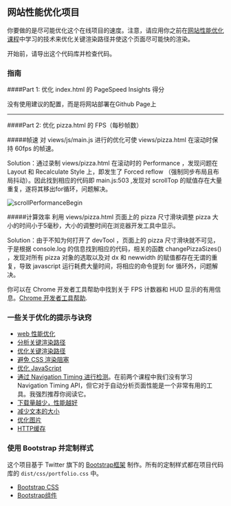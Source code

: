 ## 网站性能优化项目

你要做的是尽可能优化这个在线项目的速度。注意，请应用你之前在[网站性能优化课程](https://cn.udacity.com/course/website-performance-optimization--ud884/)中学习的技术来优化关键渲染路径并使这个页面尽可能快的渲染。

开始前，请导出这个代码库并检查代码。

### 指南

####Part 1: 优化 index.html 的 PageSpeed Insights 得分

没有使用建议的配置，而是将网站部署在Github Page上

----

####Part 2: 优化 pizza.html 的 FPS（每秒帧数）

#####帧速
对 views/js/main.js 进行的优化可使 views/pizza.html 在滚动时保持 60fps 的帧速。

Solution：通过录制 views/pizza.html 在滚动时的 Performance ，发现问题在 Layout 和 Recalculate Style 上，即发生了 Forced reflow （强制同步布局且布局抖动）。因此找到相应的代码即 main.js:503 ,发现对 scrollTop 的赋值存在大量重复，遂将其移出for循环，问题解决。

![scrollPerformanceBegin](https://ws3.sinaimg.cn/large/006tKfTcgy1frgkruxejoj30p70dpjsz.jpg)

#####计算效率
利用 views/pizza.html 页面上的 pizza 尺寸滑块调整 pizza 大小的时间小于5毫秒，大小的调整时间在浏览器开发工具中显示。

Solution：由于不知为何打开了 devTool ，页面上的 pizza 尺寸滑块就不可见，于是根据 console.log 的信息找到相应的代码，相关的函数 changePizzaSizes() ，发现对所有 pizza 对象的选取以及对 dx 和 newwidth 的赋值都存在无谓的重复，导致 javascript 运行耗费大量时间，将相应的命令提到 for 循环外，问题解决。



你可以在 Chrome 开发者工具帮助中找到关于 FPS 计数器和 HUD 显示的有用信息。[Chrome 开发者工具帮助](https://developer.chrome.com/devtools/docs/tips-and-tricks).

### 一些关于优化的提示与诀窍
* [web 性能优化](https://developers.google.com/web/fundamentals/performance/ "web 性能")
* [分析关键渲染路径](https://developers.google.com/web/fundamentals/performance/critical-rendering-path/analyzing-crp.html "分析关键渲染路径")
* [优化关键渲染路径](https://developers.google.com/web/fundamentals/performance/critical-rendering-path/optimizing-critical-rendering-path.html "优化关键渲染路径！")
* [避免 CSS 渲染阻塞](https://developers.google.com/web/fundamentals/performance/critical-rendering-path/render-blocking-css.html "css渲染阻塞")
* [优化 JavaScript](https://developers.google.com/web/fundamentals/performance/critical-rendering-path/adding-interactivity-with-javascript.html "javascript")
* [通过 Navigation Timing 进行检测](https://developers.google.com/web/fundamentals/performance/critical-rendering-path/measure-crp.html "nav timing api")。在前两个课程中我们没有学习 Navigation Timing API，但它对于自动分析页面性能是一个非常有用的工具。我强烈推荐你阅读它。
* <a href="https://developers.google.com/web/fundamentals/performance/optimizing-content-efficiency/eliminate-downloads.html">下载量越少，性能越好</a>
* <a href="https://developers.google.com/web/fundamentals/performance/optimizing-content-efficiency/optimize-encoding-and-transfer.html">减少文本的大小</a>
* <a href="https://developers.google.com/web/fundamentals/performance/optimizing-content-efficiency/image-optimization.html">优化图片</a>
* <a href="https://developers.google.com/web/fundamentals/performance/optimizing-content-efficiency/http-caching.html">HTTP缓存</a>

### 使用 Bootstrap 并定制样式
这个项目基于 Twitter 旗下的 <a href="http://getbootstrap.com/">Bootstrap框架</a> 制作。所有的定制样式都在项目代码库的 `dist/css/portfolio.css` 中。

* <a href="http://getbootstrap.com/css/">Bootstrap CSS</a>
* <a href="http://getbootstrap.com/components/">Bootstrap组件</a>
